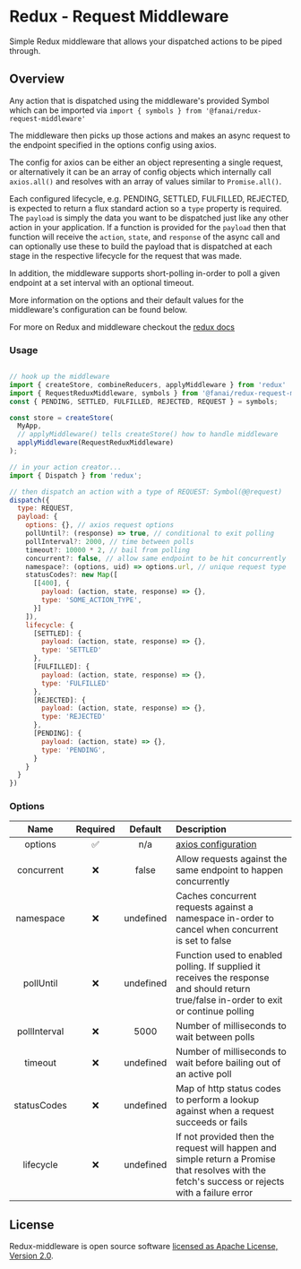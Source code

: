 # Redux - Request Middleware

Simple Redux middleware that allows your dispatched actions to be piped through.

## Overview

Any action that is dispatched using the middleware's provided Symbol which can be imported via `import { symbols } from '@fanai/redux-request-middleware'`

The middleware then picks up those actions and makes an async request to
the endpoint specified in the options config using axios.

The config for axios can be either an object representing a single request, or alternatively it can be an array of config objects which internally call `axios.all()` and resolves with an array of values similar to `Promise.all()`.

Each configured lifecycle, e.g. PENDING, SETTLED, FULFILLED, REJECTED, is expected to return a flux standard action so a `type` property is required. The `payload` is simply the data you want to be dispatched just like any other action in your application. If a function is provided for the `payload` then that function will receive the `action`, `state`, and `response` of the async call and
can optionally use these to build the payload that is dispatched at each stage in the respective lifecycle for the request that was made.

In addition, the middleware supports short-polling in-order to poll a given endpoint at a set interval with an optional timeout.

More information on the options and their default values for the middleware's configuration can be found below.

For more on Redux and middleware checkout the [redux docs](https://redux.js.org/advanced/middleware)
### Usage

```javascript

// hook up the middleware
import { createStore, combineReducers, applyMiddleware } from 'redux'
import { RequestReduxMiddleware, symbols } from '@fanai/redux-request-middleware';
const { PENDING, SETTLED, FULFILLED, REJECTED, REQUEST } = symbols;

const store = createStore(
  MyApp,
  // applyMiddleware() tells createStore() how to handle middleware
  applyMiddleware(RequestReduxMiddleware)
);

// in your action creator...
import { Dispatch } from 'redux';

// then dispatch an action with a type of REQUEST: Symbol(@@request)
dispatch({
  type: REQUEST,
  payload: {
    options: {}, // axios request options
    pollUntil?: (response) => true, // conditional to exit polling
    pollInterval?: 2000, // time between polls
    timeout?: 10000 * 2, // bail from polling
    concurrent?: false, // allow same endpoint to be hit concurrently
    namespace?: (options, uid) => options.url, // unique request type
    statusCodes?: new Map([
      [[400], {
        payload: (action, state, response) => {},
        type: 'SOME_ACTION_TYPE',
      }]
    ]),
    lifecycle: {
      [SETTLED]: {
        payload: (action, state, response) => {},
        type: 'SETTLED'
      },
      [FULFILLED]: {
        payload: (action, state, response) => {},
        type: 'FULFILLED'
      },
      [REJECTED]: {
        payload: (action, state, response) => {},
        type: 'REJECTED'
      },
      [PENDING]: {
        payload: (action, state) => {},
        type: 'PENDING',
      }
    }
  }
})
```

### Options

|Name|Required|Default|Description|
|:--:|:------:|:-----:|:----------|
|options|✅|n/a|[axios configuration](https://github.com/axios/axios#request-config)|
|concurrent|❌|false|Allow requests against the same endpoint to happen concurrently|
|namespace|❌|undefined|Caches concurrent requests against a namespace in-order to cancel when concurrent is set to false|
|pollUntil|❌|undefined|Function used to enabled polling. If supplied it receives the response and should return true/false in-order to exit or continue polling|
|pollInterval|❌|5000|Number of milliseconds to wait between polls|
|timeout|❌|undefined|Number of milliseconds to wait before bailing out of an active poll|
|statusCodes|❌|undefined|Map of http status codes to perform a lookup against when a request succeeds or fails|
|lifecycle|❌|undefined|If not provided then the request will happen and simple return a Promise that resolves with the fetch's success or rejects with a failure error|

## License

Redux-middleware is open source software [licensed as Apache License, Version 2.0](https://github.com/fanai-inc/firestore-utils/blob/develop/LICENSE.md).